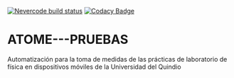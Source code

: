 [![Nevercode build status](https://app.nevercode.io/api/projects/3714a128-e8b6-4b74-af69-b73ad9f3b98c/workflows/ae41b5a4-99df-4dc9-8061-27c6f0006ace/status_badge.svg?branch=master)](https://app.nevercode.io/#/project/3714a128-e8b6-4b74-af69-b73ad9f3b98c/workflow/ae41b5a4-99df-4dc9-8061-27c6f0006ace/latestBuild?branch=master)
[![Codacy Badge](https://api.codacy.com/project/badge/Grade/88d37fd3cb004729908e89025091a6d3)](https://www.codacy.com/app/mandresuri/ATOME---PRUEBAS?utm_source=github.com&amp;utm_medium=referral&amp;utm_content=mandresuri/ATOME---PRUEBAS&amp;utm_campaign=Badge_Grade)
# ATOME---PRUEBAS
Automatización para la toma de medidas de las prácticas de laboratorio de física en dispositivos móviles de la Universidad del Quindio
